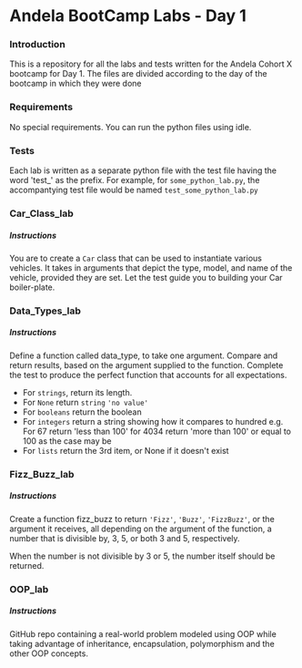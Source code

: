 # Andela BootCamp Labs - Day 1


### Introduction

This is a repository for all the labs and tests written for the Andela Cohort X bootcamp for Day 1. The files are divided according to the day of the bootcamp in which they were done

### Requirements

No special requirements. You can run the python files using idle.

### Tests 
Each lab is written as a separate python file with the test file having the word 'test_' as the prefix. For example, for `some_python_lab.py`, the accompantying test file would be named `test_some_python_lab.py`

### Car_Class_lab
##### Instructions
You are to create a `Car` class that can be used to instantiate various vehicles.
It takes in arguments that depict the type, model, and name of the vehicle, provided they are set.
Let the test guide you to building your Car boiler-plate.

### Data_Types_lab
##### Instructions
Define a function called data_type, to take one argument. Compare and return results, based on the argument supplied to the function. Complete the test to produce the perfect function that accounts for all expectations.

* For `strings`, return its length.
* For `None` return `string` `'no value'`
* For `booleans` return the boolean
* For `integers` return a string showing how it compares to hundred e.g. For 67 return 'less than 100' for 4034 return 'more than 100' or equal to 100 as the case may be
* For `lists` return the 3rd item, or None if it doesn't exist

### Fizz_Buzz_lab
##### Instructions
Create a function fizz_buzz to return `'Fizz'`, `'Buzz'`, `'FizzBuzz'`, or the argument it receives, all depending on the argument of the function, a number that is divisible by, 3, 5, or both 3 and 5, respectively.

When the number is not divisible by 3 or 5, the number itself should be returned.

### OOP_lab
##### Instructions
GitHub repo containing a real-world problem modeled using OOP while taking advantage of inheritance, encapsulation, polymorphism and the other OOP concepts.
